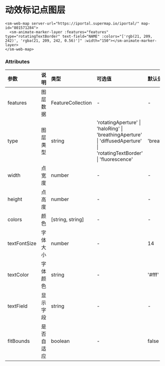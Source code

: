 # 动效标记点图层

<sm-iframe src="https://iclient.supermap.io/examples/component/components_rotating_text_border_vue.html"></sm-iframe>

```vue
<sm-web-map server-url="https://iportal.supermap.io/iportal/" map-id="801571284">
  <sm-animate-marker-layer :features="features" type="rotatingTextBorder" text-field="NAME" :colors="['rgb(21, 209, 242)', 'rgba(21, 209, 242, 0.56)']" :width="150"></sm-animate-marker-layer>
</sm-web-map>
```

### Attributes

| 参数         | 说明       | 类型              | 可选值                                                                                                | 默认值              |
| :----------- | :--------- | :---------------- | :---------------------------------------------------------------------------------------------------- | :------------------ |
| features     | 图层数据   | FeatureCollection | -                                                                                                     | -                   |
| type         | 图层类型   | string            | 'rotatingAperture' \| 'haloRing' \| 'breathingAperture' \| 'diffusedAperture' \| 'rotatingTextBorder' \| 'fluorescence' | 'breathingAperture' |
| width        | 点宽度     | number            | -                                                                                                     | -                   |
| height       | 点高度     | number            | -                                                                                                     | -                   |
| colors       | 颜色       | [string, string]  | -                                                                                                     | -                   |
| textFontSize | 字体大小   | number            | -                                                                                                     | 14                  |
| textColor    | 字体颜色   | string            | -                                                                                                     | '#fff'                |
| textField    | 显示字段   | string            | -                                                                                                     | -                   |
| fitBounds    | 是否自适应 | boolean           | -                                                                                                     | false               |
